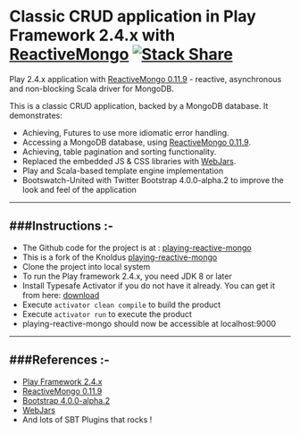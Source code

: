 Classic CRUD application in Play Framework 2.4.x with [ReactiveMongo](http://reactivemongo.org/) [![Stack Share](http://img.shields.io/badge/tech-stack-0690fa.svg?style=flat)](http://stackshare.io/anand-singh/playing-reactive-mongo)
================================================================================================
Play 2.4.x application with [ReactiveMongo 0.11.9](http://reactivemongo.org/) - reactive, asynchronous and non-blocking Scala driver for MongoDB.

This is a classic CRUD application, backed by a MongoDB database. It demonstrates:
- Achieving, Futures to use more idiomatic error handling.
- Accessing a MongoDB database, using [ReactiveMongo 0.11.9](http://reactivemongo.org/).
- Achieving, table pagination and sorting functionality.
- Replaced the embedded JS & CSS libraries with [WebJars](http://www.webjars.org/).
- Play and Scala-based template engine implementation
- Bootswatch-United with Twitter Bootstrap 4.0.0-alpha.2 to improve the look and feel of the application

-----------------------------------------------------------------------
###Instructions :-
-----------------------------------------------------------------------
* The Github code for the project is at : [playing-reactive-mongo](https://github.com/scalastic/playing-reactive-mongo)
* This is a fork of the Knoldus [playing-reactive-mongo](https://github.com/knoldus/playing-reactive-mongo)
* Clone the project into local system
* To run the Play framework 2.4.x, you need JDK 8 or later
* Install Typesafe Activator if you do not have it already. You can get it from here: [download](http://www.playframework.com/download)
* Execute `activator clean compile` to build the product
* Execute `activator run` to execute the product
* playing-reactive-mongo should now be accessible at localhost:9000

-----------------------------------------------------------------------
###References :-
-----------------------------------------------------------------------
* [Play Framework 2.4.x](http://www.playframework.com/)
* [ReactiveMongo 0.11.9](http://reactivemongo.org/)
* [Bootstrap 4.0.0-alpha.2](http://getbootstrap.com/css/)
* [WebJars](http://www.webjars.org/)
* And lots of SBT Plugins that rocks !
